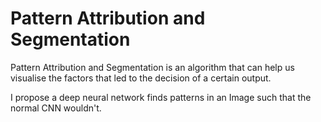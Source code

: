 # Pattern Attribution and Segmentation

Pattern Attribution and Segmentation is an algorithm that can help us visualise the factors that led to the decision of a certain output. 

I propose a deep neural network finds patterns in an Image such that the normal CNN wouldn't. 
